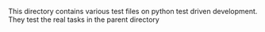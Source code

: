 This directory contains various test files on python test driven development. They test the real tasks in the parent directory
